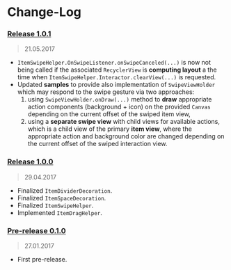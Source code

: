Change-Log
===============

### [Release 1.0.1](https://github.com/universum-studios/android_recycler/releases/tag/1.0.1) ###
> 21.05.2017

- `ItemSwipeHelper.OnSwipeListener.onSwipeCanceled(...)` is now not being called if the associated
  `RecyclerView` is **computing layout** a the time when `ItemSwipeHelper.Interactor.clearView(...)`
  is requested.
- Updated **samples** to provide also implementation of `SwipeViewHolder` which may respond to the
  swipe gesture via two approaches:
    1) using `SwipeViewHolder.onDraw(...)` method to **draw** appropriate action components 
       (background + icon) on the provided `Canvas` depending on the current offset of the swiped
       item view,
    2) using a **separate swipe view** with child views for available actions, which is a child view
       of the primary **item view**, where the appropriate action and background color are changed 
       depending on the current offset of the swiped interaction view.
  

### [Release 1.0.0](https://github.com/universum-studios/android_recycler/releases/tag/1.0.0) ###
> 29.04.2017

- Finalized `ItemDividerDecoration`.
- Finalized `ItemSpaceDecoration`.
- Finalized `ItemSwipeHelper`.
- Implemented `ItemDragHelper`.

### [Pre-release 0.1.0](https://github.com/universum-studios/android_recycler/releases/tag/0.1.0) ###
> 27.01.2017

- First pre-release.
